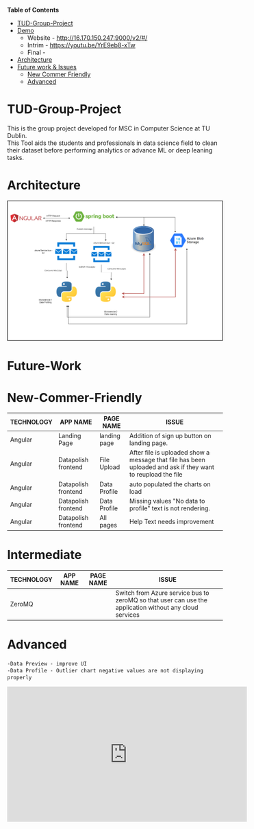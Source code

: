<!-- START doctoc generated TOC please keep comment here to allow auto update -->
<!-- DON'T EDIT THIS SECTION, INSTEAD RE-RUN doctoc TO UPDATE -->
**Table of Contents**  

- [TUD-Group-Project](#tud-group-project)
- [Demo](#tud-group-project)
    - Website - http://16.170.150.247:9000/v2/#/
    - Intrim - https://youtu.be/YrE9eb8-xTw
    - Final - 
- [Architecture](#Architecture)
- [Future work & Issues](#Future-Work)
    - [New Commer Friendly](#New-Commer-Friendly)
    - [Advanced](#Advanced)

<!-- END doctoc generated TOC please keep comment here to allow auto update -->

# TUD-Group-Project

This is the group project developed for MSC in Computer Science at TU Dublin.
<br/>
    This Tool aids the students and professionals in data science field to clean their dataset before performing analytics or advance ML or deep leaning tasks.


# Architecture
![alt Arhitecture](https://raw.githubusercontent.com/SeanMcCrossanTUD/TUD-Group-Project/FAB-347-restructure-github/Project%20supporting%20Artifacts/Diagrams/System%20Diagram/v3.png)

# Future-Work

# New-Commer-Friendly



|  TECHNOLOGY |APP NAME   |PAGE NAME   |ISSUE   |
|---|---|---|---|
|   Angular| Landing Page  |  landing page |  Addition of sign up button on landing page. |
|  Angular |  Datapolish frontend | File Upload  | After file is uploaded show a message that file has been uploaded and ask if they want to reupload the file  |
|  Angular |  Datapolish frontend | Data Profile  |  auto populated the charts on load |
|  Angular |  Datapolish frontend | Data Profile  |  Missing values "No data to profile" text is not rendering. |
|  Angular |  Datapolish frontend | All pages  |  Help Text needs improvement |
    
    
# Intermediate 
|  TECHNOLOGY |APP NAME   |PAGE NAME   |ISSUE   |
|---|---|---|---|
| ZeroMQ |||Switch from Azure service bus to zeroMQ so that user can use the application without any cloud services|

# Advanced
    -Data Preview - improve UI
    -Data Profile - Outlier chart negative values are not displaying properly


<iframe width="560" height="315" src="https://www.youtube.com/embed/zXmpSr4osKM?si=v6iDCdAY94j6_l5y" title="YouTube video player" frameborder="0" allow="accelerometer; autoplay; clipboard-write; encrypted-media; gyroscope; picture-in-picture; web-share" allowfullscreen></iframe>